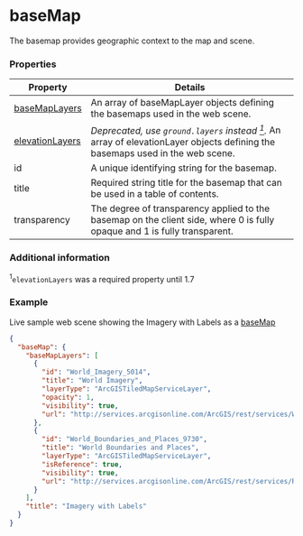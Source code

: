 # baseMap

The basemap provides geographic context to the map and scene.

### Properties

| Property | Details
| --- | ---
| [baseMapLayers](baseMapLayer.md) | An array of baseMapLayer objects defining the basemaps used in the web scene.
| [elevationLayers](elevationLayer.md) | <em>Deprecated, use `ground.layers` instead <a href="#elevationLayers"><sup>1</sup></a>.</em> An array of elevationLayer objects defining the basemaps used in the web scene.
| id | A unique identifying string for the basemap.
| title | Required string title for the basemap that can be used in a table of contents.
| transparency | The degree of transparency applied to the basemap on the client side, where 0 is fully opaque and 1 is fully transparent.


### Additional information

<a id="elevationlayers"><sup>1</sup></a>`elevationLayers` was a required property until 1.7

### Example

Live sample web scene showing the Imagery with Labels as a [baseMap](https://www.arcgis.com/home/webscene/viewer.html?webscene=5a57ef09b11f4cefbe317cdaf1cd31a2)

```json
{
  "baseMap": {
    "baseMapLayers": [
      {
        "id": "World_Imagery_5014",
        "title": "World Imagery",
        "layerType": "ArcGISTiledMapServiceLayer",
        "opacity": 1,
        "visibility": true,
        "url": "http://services.arcgisonline.com/ArcGIS/rest/services/World_Imagery/MapServer"
      },
      {
        "id": "World_Boundaries_and_Places_9730",
        "title": "World Boundaries and Places",
        "layerType": "ArcGISTiledMapServiceLayer",
        "isReference": true,
        "visibility": true,
        "url": "http://services.arcgisonline.com/ArcGIS/rest/services/Reference/World_Boundaries_and_Places/MapServer"
      }
    ],
    "title": "Imagery with Labels"
  }
}
```

